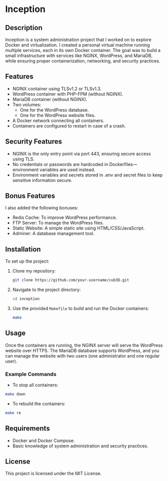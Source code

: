 # Inception

## Description

Inception is a system administration project that I worked on to explore Docker and virtualization. I created a personal virtual machine running multiple services, each in its own Docker container. The goal was to build a small infrastructure with services like NGINX, WordPress, and MariaDB, while ensuring proper containerization, networking, and security practices.

## Features

- NGINX container using TLSv1.2 or TLSv1.3.
- WordPress container with PHP-FPM (without NGINX).
- MariaDB container (without NGINX).
- Two volumes:
    - One for the WordPress database.
    - One for the WordPress website files.
- A Docker network connecting all containers.
- Containers are configured to restart in case of a crash.

## Security Features

- NGINX is the only entry point via port 443, ensuring secure access using TLS.
- No credentials or passwords are hardcoded in Dockerfiles—environment variables are used instead.
- Environment variables and secrets stored in .env and secret files to keep sensitive information secure.

## Bonus Features

I also added the following bonuses:

- Redis Cache: To improve WordPress performance.
- FTP Server: To manage the WordPress files.
- Static Website: A simple static site using HTML/CSS/JavaScript.
- Adminer: A database management tool.

## Installation

To set up the project:

1. Clone my repository:
   ```bash
   git clone https://github.com/your-username/cub3D.git
   ```
2. Navigate to the project directory:
   ```bash
   cd inception
   ```
3. Use the provided `Makefile` to build and run the Docker containers:
   ```bash
   make
   ```

## Usage

Once the containers are running, the NGINX server will serve the WordPress website over HTTPS. The MariaDB database supports WordPress, and you can manage the website with two users (one administrator and one regular user).

### Example Commands

- To stop all containers:
```bash
make down
```

- To rebuild the containers:
```bash
make re
```

## Requirements

- Docker and Docker Compose.
- Basic knowledge of system administration and security practices.

## License

This project is licensed under the MIT License.
